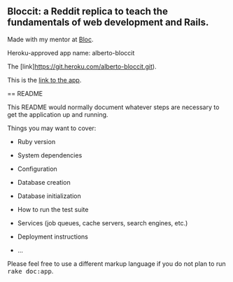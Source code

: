## Bloccit: a Reddit replica to teach the fundamentals of web development and Rails.

Made with my mentor at [Bloc](http://bloc.io).

Heroku-approved app name: alberto-bloccit

 The [link]https://git.heroku.com/alberto-bloccit.git).

This is the [link to the app](http://example.com/ "alberto-bloccit").


== README

This README would normally document whatever steps are necessary to get the
application up and running.

Things you may want to cover:

* Ruby version

* System dependencies

* Configuration

* Database creation

* Database initialization

* How to run the test suite

* Services (job queues, cache servers, search engines, etc.)

* Deployment instructions

* ...


Please feel free to use a different markup language if you do not plan to run
<tt>rake doc:app</tt>.
